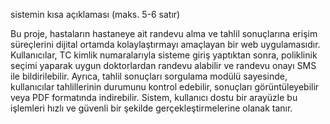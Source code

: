 

sistemin kısa açıklaması (maks. 5-6 satır)

Bu proje, hastaların hastaneye ait randevu alma ve tahlil sonuçlarına erişim süreçlerini dijital ortamda kolaylaştırmayı amaçlayan bir web uygulamasıdır. Kullanıcılar, TC kimlik numaralarıyla sisteme giriş yaptıktan sonra, poliklinik seçimi yaparak uygun doktorlardan randevu alabilir ve randevu onayı SMS ile bildirilebilir. Ayrıca, tahlil sonuçları sorgulama modülü sayesinde, kullanıcılar tahlillerinin durumunu kontrol edebilir, sonuçları görüntüleyebilir veya PDF formatında indirebilir. Sistem, kullanıcı dostu bir arayüzle bu işlemleri hızlı ve güvenli bir şekilde gerçekleştirmelerine olanak tanır.
